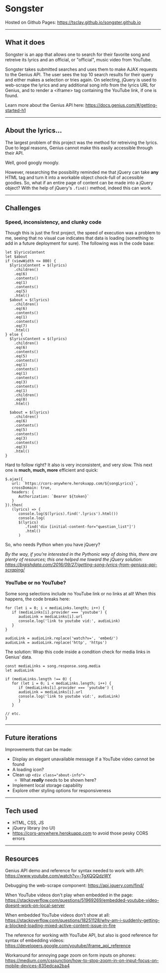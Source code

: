 # Songster

Hosted on Github Pages: <https://tsclay.github.io/songster.github.io>

---

## What it does

Songster is an app that allows one to search for their favorite song and retreive its lyrics and an official, or "official", music video from YouTube.

Songster takes submitted searches and uses them to make AJAX requests to the Genius API. The user sees the top 10 search results for their query and either makes a selection or tries again. On selecting, jQuery is used to web-scrape the lyrics and any additional song info from the lyrics URL for Genius, and to render a \<iframe> tag containing the YouTube link, if one is found.

Learn more about the Genius API here:
<https://docs.genius.com/#/getting-started-h1>

---

## About the lyrics...

The largest problem of this project was the method for retreiving the lyrics. Due to legal reasons, Genius cannot make this easily accessible through their API.

Well, good googly moogly.

However, researching the possibility reminded me that jQuery can take **any** HTML tag and turn it into a workable object chock-full of accessible goodies. So, what if an entire page of content can be made into a jQuery object? With the help of jQuery's `.find()` method, indeed this can work.

---

## Challenges

### Speed, inconsistency, and clunky code

Though this is just the first project, the speed of execution was a problem to me, seeing that no visual cue indicates that data is loading (something to add in a future deployment for sure). The following was in the code base:

```
let $lyricsContent
let $about
if (viewWidth <= 800) {
  $lyricsContent = $(lyrics)
    .children()
    .eq(6)
    .contents()
    .eq(1)
    .contents()
    .eq(5)
    .html()
  $about = $(lyrics)
    .children()
    .eq(6)
    .contents()
    .eq(1)
    .contents()
    .eq(7)
    .html()
} else {
  $lyricsContent = $(lyrics)
    .children()
    .eq(6)
    .contents()
    .eq(5)
    .contents()
    .eq(1)
    .contents()
    .eq(1)
    .contents()
    .eq(3)
    .contents()
    .eq(1)
    .children()
    .eq(0)
    .html()

  $about = $(lyrics)
    .children()
    .eq(6)
    .contents()
    .eq(5)
    .contents()
    .eq(3)
    .contents()
    .eq(3)
    .html()
}
```

Hard to follow right? It also is very inconsistent, and very slow. This next one is **much, much, more** efficient and quick:

```
$.ajax({
   url: `https://cors-anywhere.herokuapp.com/${songLyrics}`,
   crossDomain: true,
   headers: {
      Authorization: `Bearer ${token}`
   }
}).then(
   (lyrics) => {
      console.log($(lyrics).find('.lyrics').html())
      console.log(
      $(lyrics)
         .find('div [initial-content-for="question_list"]')
         .html()
      )
```

So, who needs Python when you have jQuery?

_By the way, if you're interested in the Pythonic way of doing this, there are plenty of resources; this one helped me toward the jQuery solution: <https://bigishdata.com/2016/09/27/getting-song-lyrics-from-geniuss-api-scraping/>_

### YouTube or no YouTube?

Some song selections include no YouTube link or no links at all! When this happens, the code breaks here:

```
for (let i = 0; i < mediaLinks.length; i++) {
   if (mediaLinks[i].provider === 'youtube') {
      audioLink = mediaLinks[i].url
      console.log('link to youtube vid:', audioLink)
   }
}

audioLink = audioLink.replace('watch?v=', 'embed/')
audioLink = audioLink.replace('http', 'https')
```

The solution: Wrap this code inside a condition check for media links in Genius' data.

```
const mediaLinks = song.response.song.media
let audioLink

if (mediaLinks.length !== 0) {
   for (let i = 0; i < mediaLinks.length; i++) {
      if (mediaLinks[i].provider === 'youtube') {
      audioLink = mediaLinks[i].url
      console.log('link to youtube vid:', audioLink)
      }
   }

// etc.
}

```

---

## Future iterations

Improvements that can be made:

- Display an elegant unavailable message if a YouTube video cannot be found
- A loading icon?
- Clean up `<div class="about-info">`
  - What **_really_** needs to be shown here?
- Implement local storage capability
- Explore other styling options for responsiveness

---

## Tech used

- HTML, CSS, JS
- jQuery library (no UI)
- <https://cors-anywhere.herokuapp.com> to avoid those pesky CORS errors

---

## Resources

Genius API demo and reference for syntax needed to work with API:
https://www.youtube.com/watch?v=-TgXQQQdzWY

Debugging the web-scrape component:
https://api.jquery.com/find/

When YouTube videos don't play when embedded in the page:
<https://stackoverflow.com/questions/51969269/embedded-youtube-video-doesnt-work-on-local-server>

When embedded YouTube videos don't show at all:
<https://stackoverflow.com/questions/18251128/why-am-i-suddenly-getting-a-blocked-loading-mixed-active-content-issue-in-fire>

The reference for working with YouTube API, but also is good reference for syntax of embedding videos:
<https://developers.google.com/youtube/iframe_api_reference>

Workaround for annoying page zoom on form inputs on phones:
<https://medium.com/cssjunction/how-to-stop-zoom-in-on-input-focus-on-mobile-devices-835edcaa2ba4>

```

```
